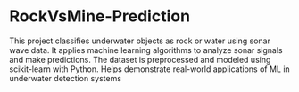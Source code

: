 # RockVsMine-Prediction
This project classifies underwater objects as rock or water using sonar wave data. It applies machine learning algorithms to analyze sonar signals and make predictions. The dataset is preprocessed and modeled using scikit-learn with Python. Helps demonstrate real-world applications of ML in underwater detection systems
